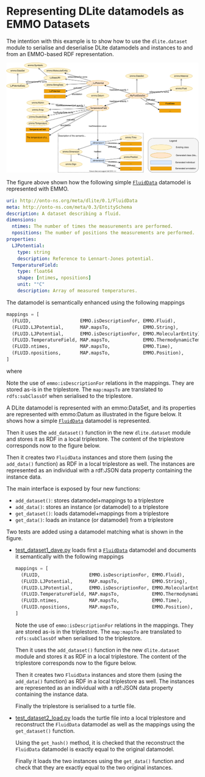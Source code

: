 Representing DLite datamodels as EMMO Datasets
==============================================
The intention with this example is to show how to use the
`dlite.dataset` module to serialise and deserialise DLite datamodels
and instances to and from an EMMO-based RDF representation.

![EMMO-based representation of a datamodel.](https://raw.githubusercontent.com/SINTEF/dlite/652-serialise-data-models-to-tbox/doc/_static/dataset-v2.svg)

The figure above shown how the following simple [`FluidData`]
datamodel is represented with EMMO.

```yaml
uri: http://onto-ns.org/meta/dlite/0.1/FluidData
meta: http://onto-ns.com/meta/0.3/EntitySchema
description: A dataset describing a fluid.
dimensions:
  ntimes: The number of times the measurements are performed.
  npositions: The number of positions the measurements are performed.
properties:
  LJPotential:
    type: string
    description: Reference to Lennart-Jones potential.
  TemperatureField:
    type: float64
    shape: [ntimes, npositions]
    unit: "°C"
    description: Array of measured temperatures.
```

The datamodel is semantically enhanced using the following mappings
  ```python
  mappings = [
    (FLUID,                  EMMO.isDescriptionFor, EMMO.Fluid),
    (FLUID.LJPotential,      MAP.mapsTo,            EMMO.String),
    (FLUID.LJPotential,      EMMO.isDescriptionFor, EMMO.MolecularEntity),
    (FLUID.TemperatureField, MAP.mapsTo,            EMMO.ThermodynamicTemperature),
    (FLUID.ntimes,           MAP.mapsTo,            EMMO.Time),
    (FLUID.npositions,       MAP.mapsTo,            EMMO.Position),
  ]
  ```
where


  Note the use of `emmo:isDescriptionFor` relations in the mappings. They are stored as-is in the triplestore.
  The `map:mapsTo` are translated to `rdfs:subClassOf` when serialised to the triplestore.



A DLite datamodel is represented with an emmo:DataSet, and its
properties are represented with emmo:Datum as illustrated in the
figure below.
It shows how a simple [`FluidData`] datamodel is represented.

  Then it uses the `add_dataset()` function in the new `dlite.dataset` module and stores it as RDF in a local triplestore. The content of the triplestore corresponds now to the figure below.

  Then it creates two `FluidData` instances and store them (using the `add_data()` function) as RDF in a local triplestore as well. The instances are represented as an individual with a rdf:JSON data property containing the instance data.






The main interface is exposed by four new functions:
- `add_dataset()`: stores datamodel+mappings to a triplestore
- `add_data()`: stores an instance (or datamodel) to a triplestore
- `get_dataset()`: loads datamodel+mappings from a triplestore
- `get_data()`: loads an instance (or datamodel) from a triplestore



Two tests are added using a datamodel matching what is shown in the figure.
- [test_dataset1_dave.py](https://github.com/SINTEF/dlite/blob/652-serialise-data-models-to-tbox/bindings/python/tests/test_dataset1_save.py) loads first a [`FluidData`]( https://github.com/SINTEF/dlite/blob/652-serialise-data-models-to-tbox/bindings/python/tests/entities/FluidData.json) datamodel and documents it semantically with the following mappings
  ```python
  mappings = [
    (FLUID,                  EMMO.isDescriptionFor, EMMO.Fluid),
    (FLUID.LJPotential,      MAP.mapsTo,            EMMO.String),
    (FLUID.LJPotential,      EMMO.isDescriptionFor, EMMO.MolecularEntity),
    (FLUID.TemperatureField, MAP.mapsTo,            EMMO.ThermodynamicTemperature),
    (FLUID.ntimes,           MAP.mapsTo,            EMMO.Time),
    (FLUID.npositions,       MAP.mapsTo,            EMMO.Position),
  ]
  ```
  Note the use of `emmo:isDescriptionFor` relations in the mappings. They are stored as-is in the triplestore.
  The `map:mapsTo` are translated to `rdfs:subClassOf` when serialised to the triplestore.

  Then it uses the `add_dataset()` function in the new `dlite.dataset` module and stores it as RDF in a local triplestore. The content of the triplestore corresponds now to the figure below.

  Then it creates two `FluidData` instances and store them (using the `add_data()` function) as RDF in a local triplestore as well. The instances are represented as an individual with a rdf:JSON data property containing the instance data.

  Finally the triplestore is serialised to a turtle file.

- [test_dataset2_load.py](https://github.com/SINTEF/dlite/blob/652-serialise-data-models-to-tbox/bindings/python/tests/test_dataset2_load.py) loads the turtle file into a local triplestore and reconstruct the `FluidData` datamodel as well as the mappings using the `get_dataset()` function.

  Using the `get_hash()` method, it is checked that the reconstruct the `FluidData` datamodel is exactly equal to the original datamodel.

  Finally it loads the two instances using the `get_data()` function and check that they are exactly equal to the two original instances.


[`FluidData`]: https://github.com/SINTEF/dlite/blob/652-serialise-data-models-to-tbox/examples/dataset/datamodels/FluidData.json
